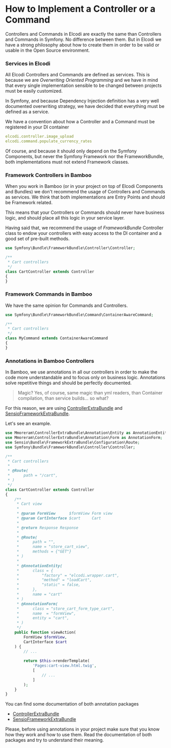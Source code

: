 How to Implement a Controller or a Command
==========================================

Controllers and Commands in Elcodi are exactly the same than Controllers and 
Commands in Symfony. No difference between them. But in Elcodi we have a strong
philosophy about how to create them in order to be valid or usable in the Open
Source environment.

### Services in Elcodi

All Elcodi Controllers and Commands are defined as services. This is because we
are *Overwriting Oriented Programming* and we have in mind that every single
implementation sensible to be changed between projects must be easily 
customized.

In Symfony, and because Dependency Injection definition has a very well documented
overwriting strategy, we have decided that everything must be defined as a 
service.

We have a convention about how a Controller and a Command must be registered in
your DI container

``` yml
elcodi.controller.image_upload
elcodi.command.populate_currency_rates
```

Of course, and because it should only depend on the Symfony Components, but never
the Symfony Framework nor the FrameworkBundle, both implementations must not extend
Framework classes.

### Framework Controllers in Bamboo

When you work in Bamboo (or in your project on top of Elcodi Components and 
Bundles) we don't recommend the usage of Controllers and Commands as services.
We think that both implementations are Entry Points and should be Framework
related.

This means that your Controllers or Commands should never have business logic,
and should place all this logic in your service layer.

Having said that, we recommend the usage of *FrameworkBundle* Controller class to
endow your controllers with easy access to the DI container and a good set of
pre-built methods.

``` php
use Symfony\Bundle\FrameworkBundle\Controller\Controller;

/**
 * Cart controllers
 */
class CartController extends Controller
{
}
```

### Framework Commands in Bamboo

We have the same opinion for Commands and Controllers.

``` php
use Symfony\Bundle\FrameworkBundle\Command\ContainerAwareCommand;

/**
 * Cart controllers
 */
class MyCommand extends ContainerAwareCommand
{
}
```

### Annotations in Bamboo Controllers

In Bamboo, we use annotations in all our controllers in order to make the code more
understandable and to focus only on business logic. Annotations solve
repetitive things and should be perfectly documented.

> Magic? Yes, of course, same magic than yml readers, than Container
> compilation, than service builds... so what?

For this reason, we are using 
[ControllerExtraBundle](http://github.com/mmoreram/ControllerExtraBundle) and
[SensioFrameworkExtraBundle](https://github.com/sensiolabs/SensioFrameworkExtraBundle).

Let's see an example.

``` php
use Mmoreram\ControllerExtraBundle\Annotation\Entity as AnnotationEntity;
use Mmoreram\ControllerExtraBundle\Annotation\Form as AnnotationForm;
use Sensio\Bundle\FrameworkExtraBundle\Configuration\Route;
use Symfony\Bundle\FrameworkBundle\Controller\Controller;

/**
 * Cart controllers
 *
 * @Route(
 *      path = "/cart",
 * )
 */
class CartController extends Controller
{
    /**
     * Cart view
     *
     * @param FormView      $formView Form view
     * @param CartInterface $cart     Cart
     *
     * @return Response Response
     *
     * @Route(
     *      path = "",
     *      name = "store_cart_view",
     *      methods = {"GET"}
     * )
     *
     * @AnnotationEntity(
     *      class = {
     *          "factory" = "elcodi.wrapper.cart",
     *          "method" = "loadCart",
     *          "static" = false,
     *      },
     *      name = "cart"
     * )
     * @AnnotationForm(
     *      class = "store_cart_form_type_cart",
     *      name  = "formView",
     *      entity = "cart",
     * )
     */
    public function viewAction(
        FormView $formView,
        CartInterface $cart
    ) {
        // ...
    
        return $this->renderTemplate(
            'Pages:cart-view.html.twig',
            [
                // ...
            ]
        );
    }
}
```

You can find some documentation of both annotation packages

* [ControllerExtraBundle](https://github.com/mmoreram/ControllerExtraBundle/blob/master/README.md)
* [SensioFrameworkExtraBundle](http://symfony.com/doc/current/bundles/SensioFrameworkExtraBundle/index.html)

Please, before using annotations in your project make sure that you know how
they work and how to use them. Read the documentation of both packages and try
to understand their meaning.